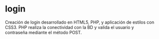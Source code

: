 # login
Creación de login desarrollado en HTML5, PHP, y aplicación de estilos con CSS3. PHP realiza la conectividad con la BD y valida el usuario y contraseña mediante el método POST.
